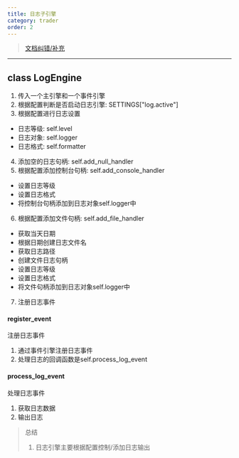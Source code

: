 ```yaml
---
title: 日志子引擎
category: trader
order: 2
---
```

> [文档纠错/补充](https://github.com/dumengru/docs_vnpy/tree/master/docs/_docs)
---

## class LogEngine
1. 传入一个主引擎和一个事件引擎
2. 根据配置判断是否启动日志引擎: SETTINGS["log.active"]
3. 根据配置进行日志设置
- 日志等级: self.level
- 日志对象: self.logger
- 日志格式: self.formatter
4. 添加空的日志句柄: self.add_null_handler
5. 根据配置添加控制台句柄: self.add_console_handler
- 设置日志等级
- 设置日志格式
- 将控制台句柄添加到日志对象self.logger中
6. 根据配置添加文件句柄: self.add_file_handler
- 获取当天日期
- 根据日期创建日志文件名
- 获取日志路径
- 创建文件日志句柄
- 设置日志等级
- 设置日志格式
- 将文件句柄添加到日志对象self.logger中
7. 注册日志事件

#### register_event
注册日志事件
1. 通过事件引擎注册日志事件
2. 处理日志的回调函数是self.process_log_event

#### process_log_event
处理日志事件
1. 获取日志数据
2. 输出日志

> 总结
> 1. 日志引擎主要根据配置控制/添加日志输出
